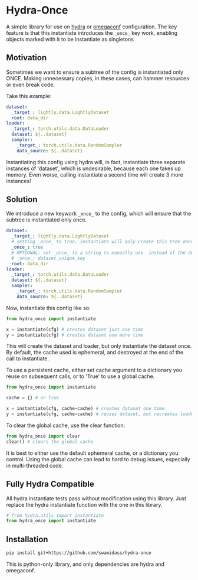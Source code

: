 # Hydra-Once

A simple library for use on [hydra](https://github.com/facebookresearch/hydra) or [omegaconf](https://omegaconf.readthedocs.io/) configuration. The key feature is that this instantiate introduces the `_once_` key work, enabling objects marked with it to be instantiate as singletons 


## Motivation

Sometimes we want to ensure a subtree of the config is instantiated only ONCE. Making unnecessary copies, in these cases, can hammer resources or even break code.

Take this example:

```yaml
dataset:
  _target_: lightly.data.LightlyDataset
  root: data_dir
loader:
  _target_: torch.utils.data.DataLoader
  dataset: ${..dataset}  
  sampler:
    _target_: torch.utils.data.RandomSampler
    data_source: ${..dataset}.
```

Instantiating this config using hydra will, in fact, instantiate three separate instances of 'dataset', which is undesirable, because each one takes up memory. Even worse, calling instantiate a second time will create 3 more instances!

## Solution

We introduce a new keywork `_once_` to the config, which will ensure that the subtree is instantiated only once.

```yaml
dataset:
  _target_: lightly.data.LightlyDataset
  # setting _once_ to true, instantiate will only create this tree once, reusing it when needed.
  _once_: true                     
  # OPTIONAL: set _once_ to a string to manually use  instead of the default hash of the yaml
  # _once_: dataset_unique_key
  root: data_dir
loader:
  _target_: torch.utils.data.DataLoader
  dataset: ${..dataset}  
  sampler:
    _target_: torch.utils.data.RandomSampler
    data_source: ${..dataset}
```

Now, instantiate this config like so:

```python
from hydra_once import instantiate 

x = instantiate(cfg) # creates dataset just one time
y = instantiate(cfg) # creates dataset one more time
```

This will create the dataset and loader, but only instantiate the dataset once. By default, the cache used is ephemeral, and destroyed
at the end of the call to instantiate. 

To use a persistent cache, either set cache argument to a dictionary you reuse on subsequent calls, or to 'True' to use a global cache.

```python
from hydra_once import instantiate

cache = {} # or True

x = instantiate(cfg, cache=cache) # creates dataset one time
y = instantiate(cfg, cache=cache) # reuses dataset, but recreates loader 
```

To clear the global cache, use the clear function:

```python
from hydra_once import clear
clear() # clears the global cache
```
It is best to either use the default ephemeral cache, or a dictionary you control. Using the global cache can lead to hard to debug issues, especially in multi-threaded code.


## Fully Hydra Compatible

All hydra instantiate tests pass without modification using this library. Just replace the hydra instantiate function with the one in this library. 

```python
# from hydra.utils import instantiate
from hydra_once import instantiate
```

## Installation

```bash
pip install git+https://github.com/swamidass/hydra-once

```

This is python-only library, and only dependencies are hydra and omegaconf. 



